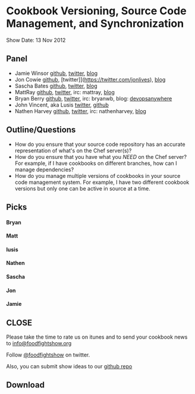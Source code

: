 Cookbook Versioning, Source Code Management, and Synchronization
===============================================================

Show Date: 13 Nov 2012

Panel<a name="panel"></a>
-----
* Jamie Winsor [github](https://github.com/reset), [twitter](https://twitter.com/resetexistence), [blog](http://vialstudios.com/)
* Jon Cowie [github](https://github.com/jonlives), [twitter]](https://twitter.com/jonlives), [blog](http://blog.mycrot.ch)
* Sascha Bates [github](https://github.com/sbates), [twitter](https://twitter.com/sascha_d), [blog](http://blog.brattyredhead.com/)
* MattRay [github](http://github.com/mattray), [twitter](http://twitter.com/mattray), irc: mattray, [blog](http://www.leastresistance.net/)
* Bryan Berry [github](http://github.com/bryanwb), [twitter](http://twitter.com/bryanwb), irc: bryanwb, blog: [devopsanywhere](http://devopsanywhere.blogspot.com)
* John Vincent, aka Lusis [twitter](https://twitter.com/#!/lusis), [github](https://github.com/lusis)
* Nathen Harvey [github](http://github.com/nathenharvey), [twitter](http://twitter.com/nathenharvey), irc: nathenharvey, [blog](http://nathenharvey.com)


Outline/Questions
-----------------

* How do you ensure that your source code repository has an accurate representation of what's on the Chef server(s)?
* How do you ensure that you have what you _NEED_ on the Chef server?  For example, if I have cookbooks on different branches, how can I manage dependencies?
* How do you manage multiple versions of cookbooks in your source code management system.  For example, I have two different cookbook versions but only one can be active in source at a time.


Picks<a name="picks"></a>
-----

#### Bryan

#### Matt

#### lusis

#### Nathen

#### Sascha

#### Jon

#### Jamie

CLOSE
-----

Please take the time to rate us on itunes and to send your cookbook
news to info@foodfightshow.org

Follow [@foodfightshow](http://twitter.com/foodfightshow) on twitter.

Also, you can submit show ideas to our [github repo](https://github.com/foodfight/showz)



Download
--------
